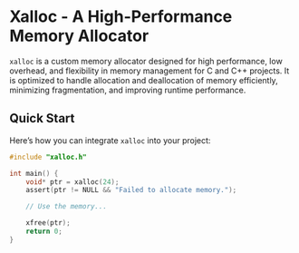 # Xalloc - A High-Performance Memory Allocator

`xalloc` is a custom memory allocator designed for high performance, low overhead, and flexibility in memory management for C and C++ projects. It is optimized to handle allocation and deallocation of memory efficiently, minimizing fragmentation, and improving runtime performance.

## Quick Start

Here’s how you can integrate `xalloc` into your project:

```c
#include "xalloc.h"

int main() {
    void* ptr = xalloc(24);
    assert(ptr != NULL && "Failed to allocate memory.");

    // Use the memory...

    xfree(ptr);
    return 0;
}
```